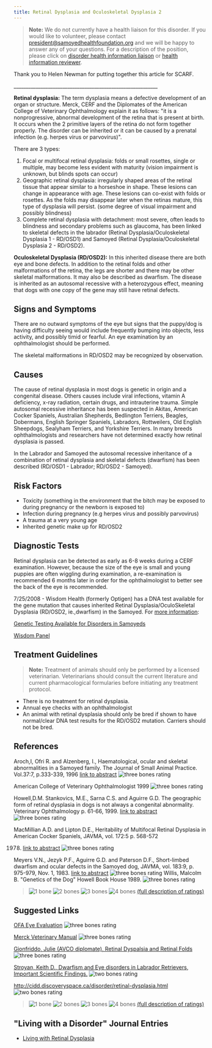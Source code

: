 ```yaml
---
title: Retinal Dysplasia and Oculoskeletal Dysplasia 2
---
```

> **Note:** We do not currently have a health liaison for this disorder.
> If you would like to volunteer, please contact
> [president@samoyedhealthfoundation.org](mailto:president@samoyedhealthfoundation.org?subject=Questions%20about%20becoming%20a%20Health%20Information%20Liaison%20or%20Reviewer)
> and we will be happy to answer any of your questions.
> For a description of the position, please click on
> [disorder health information liaison](/become-a-health-information-liaison)
> or
> [health information reviewer](/become-a-health-information-reviewer).

 Thank you to Helen Newman for putting together this article for SCARF.

\_\_\_\_\_\_\_\_\_\_\_\_\_\_\_\_\_\_\_\_\_\_\_\_\_\_\_\_\_\_\_\_\_\_\_\_\_\_\_\_\_\_\_\_\_\_\_\_\_\_\_\_\_\_\_\_\_\__

**Retinal dysplasia:** The term dysplasia means a defective development
of an organ or structure.  Merck, CERF and the Diplomates of the
American College of Veterinary Ophthalmology explain it as follows: "it
is a nonprogressive, abnormal development of the retina that is present
at birth. It occurs when the 2 primitive layers of the retina do not
form together properly.  The disorder can be inherited or it can be
caused by a prenatal infection (e.g. herpes virus or parvovirus)".

There are 3 types:

1. Focal or multifocal retinal dysplasia: folds or small rosettes, single or multiple, may become less evident with maturity  (vision impairment is unknown, but blinds spots can occur)
2. Geographic retinal dysplasia: irregularly shaped areas of the retinal tissue that appear similar to a horseshoe in shape.  These lesions can change in appearance with age.  These lesions can co-exist
   with folds or rosettes.  As the folds may disappear later when the
   retinas mature, this type of dysplasia will persist.  (some degree of
   visual impairment and possibly blindness)
3. Complete retinal dysplasia with detachment: most severe, often leads to blindness and secondary problems such as glaucoma, has been linked to skeletal defects in the labrador (Retinal Dysplasia/Oculoskeletal Dysplasia 1 - RD/OSD1) and Samoyed (Retinal Dysplasia/Oculoskeletal Dysplasia 2 - RD/OSD2).

**Oculoskeletal Dysplasia (RD/OSD2):** In this inherited disease there are both eye and bone defects.  In addition to the retinal folds and other malformations of the retina, the legs are shorter and there may be other skeletal malformations.  It may also be described as dwarfism.  The disease is inherited as an autosomal recessive with a heterozygous effect, meaning that dogs with one copy of the gene may still have retinal defects.  

## Signs and Symptoms

There are no outward symptoms of the eye but signs that the puppy/dog is
having difficulty seeing would include frequently bumping into objects,
less activity, and possibly timid or fearful.  An eye examination by an
ophthalmologist should be performed.

The skeletal malformations in RD/OSD2 may be recognized by observation.

## Causes

The cause of retinal dysplasia in most dogs is genetic in origin and a
congenital disease.  Others causes include viral infections, vitamin A
deficiency, x-ray radiation, certain drugs, and intrauterine trauma.
Simple autosomal recessive inheritance has been suspected in Akitas,
American Cocker Spaniels, Australian Shepherds, Bedlington Terriers,
Beagles, Dobermans, English Springer Spaniels, Labradors, Rottweilers,
Old English Sheepdogs, Sealyham Terriers, and Yorkshire Terriers. In
many breeds ophthalmologists and researchers have not determined exactly
how retinal dysplasia is passed. 

In the Labrador and Samoyed the autosomal recessive inheritance of
a combination of retinal dysplasia and skeletal defects
(dwarfism) has been described (RD/OSD1 - Labrador; RD/OSD2 - Samoyed).

## Risk Factors

* Toxicity (something in the environment that the bitch may be exposed
  to during pregnancy or the newborn is exposed to)
* Infection during pregnancy (e.g herpes virus and possibly parvovirus)
* A trauma at a very young age
* Inherited genetic make up for RD/OSD2

## Diagnostic Tests

Retinal dysplasia can be detected as early as 6-8 weeks during a CERF
examination. However, because the size of the eye is small and young
puppies are often wiggling during examination, a re-examination is
recommended 6 months later in order for the ophthalmologist to better
see the back of the eye is recommended.

7/25/2008 - Wisdom Health (formerly Optigen) has a DNA test available for the gene mutation
that causes inherited Retinal Dysplasia/OculoSkeletal Dysplasia (RD/OSD2,
ie.,dwarfism) in the Samoyed.  For [more
information](https://www.samoyedhealthfoundation.org/optigen-dna-test-for-retinal-dysplasia-dwarfism-in-the-samoyed/):

[Genetic Testing Available for Disorders in Samoyeds](https://www.samoyedhealthfoundation.org/diseases/genetic-disorders/)

[Wisdom Panel](https://breeder.wisdompanel.com/product/13)

## Treatment Guidelines

> **Note:** Treatment of animals should only be performed by a licensed
> veterinarian. Veterinarians should consult the current literature and
> current pharmacological formularies before initiating any treatment
> protocol.

* There is no treatment for retinal dysplasia.
* Annual eye checks with an ophthalmologist
* An animal with retinal dysplasia should only be bred if shown to have normal/clear DNA test results for the RD/OSD2 mutation.  Carriers should not be bred.

## References

Aroch,I, Ofri R. and Alzenberg, I., Haematological, ocular and skeletal
abnormalities in a Samoyed family.  The Journal of Small Animal
Practice.  Vol.37:7, p.333-339,  1996    [link to
abstract](http://www.ncbi.nlm.nih.gov/entrez/query.fcgi?cmd=Retrieve&db=PubMed&list_uids=8840254&dopt=Citation) ![three
bones rating](/img/3-bones.gif)

American College of Veterinary Ophthalmologist  1999  ![three bones
rating](/img/3-bones.gif)

Howell,D.M. Stankovics, M.E., Sarna C.S. and Aguirre G.D.  The
geographic form of retinal dysplasia in dogs is not always a congenital
abnormality.  Veterinary Ophthalmology  p. 61-66, 1999.  [link to
abstract](http://www.ncbi.nlm.nih.gov/entrez/query.fcgi?db=pubmed&cmd=Retrieve&dopt=AbstractPlus&list_uids=11397243&query_hl=9&itool=pubmed_docsum)
![three bones rating](/img/3-bones.gif)

MacMillian A.D. and Lipton D.E., Heritability of Multifocal Retinal
Dysplasia in American Cocker Spaniels,  JAVMA, vol. 172:5 p. 568-572

1978. [link to
      abstract](http://www.ncbi.nlm.nih.gov/entrez/query.fcgi?db=pubmed&cmd=Retrieve&dopt=AbstractPlus&list_uids=632194&query_hl=13&itool=pubmed_docsum) ![three
      bones rating](/img/3-bones.gif)

Meyers V.N., Jezyk P.F., Aguirre G.D. and Paterson D.F., Short-limbed
dwarfism and ocular defects in the Samoyed dog,  JAVMA, vol. 183:9, p.
975-979, Nov. 1, 1983. [link to
abstract](http://www.ncbi.nlm.nih.gov/entrez/query.fcgi?itool=abstractplus&db=pubmed&cmd=Retrieve&dopt=abstractplus&list_uids=12002589) ![three
bones rating](/img/3-bones.gif)
Willis, Malcolm B.   "Genetics of the Dog"
Howell Book House 1989.  ![three bones
rating](/img/3-bones.gif)

> ![1 bone](/img/1-bone.gif)
> ![2 bones](/img/2-bones.gif)
> ![3 bones](/img/3-bones.gif)
> ![4 bones](/img/4-bones.gif)
> [(full description of ratings)](/diseases/ratings-what-do-they-mean)

## Suggested Links

[OFA Eye
Evaluation](https://www.ofa.org/?s=eye+evaluation)
![three bones rating](/img/3-bones.gif)

[Merck Veterinary
Manual](http://www.merckvetmanual.com/mvm/eye_and_ear/ophthalmology/ocular_fundus.html?qt=retinal%20dysplasia&alt=sh)
![three bones rating](/img/3-bones.gif)

[Gionfriddo, Julie (AVCO diplomate),  Retinal
Dyspalsia and Retinal
Folds](http://www.eyevet.ca/ret_dysplasia.html)
![three bones rating](/img/3-bones.gif)

[Stroyan, Keith D., Dwarfism and Eye disorders
in Labrador Retrievers, Important Scientific
Findings.](http://www.math.uiowa.edu/~stroyan/Shohola/Dwarf.htm)  ![two
bones rating](/img/2-bones.gif)

<http://cidd.discoveryspace.ca/disorder/retinal-dysplasia.html>  ![two
bones rating](/img/2-bones.gif)

> ![1 bone](/img/1-bone.gif)
> ![2 bones](/img/2-bones.gif)
> ![3 bones](/img/3-bones.gif)
> ![4 bones](/img/4-bones.gif)
> [(full description of ratings)](/diseases/ratings-what-do-they-mean)

## "Living with a Disorder" Journal Entries

* [Living with Retinal Dysplasia](/diseases/retinal-dysplasia-folds-living-with-retinal-dysplasia)